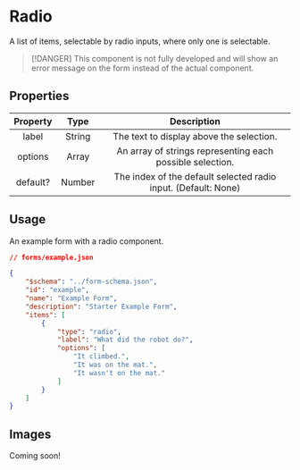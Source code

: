 # Radio
A list of items, selectable by radio inputs, where only one is selectable.

> [!DANGER]
> This component is not fully developed and will show an error message on the form instead of the actual component.

## Properties

| Property |  Type  |                           Description                          |
|:--------:|:------:|:--------------------------------------------------------------:|
|   label  | String |            The text to display above the selection.            |
|  options |  Array |    An array of strings representing each possible selection.   |
| default? | Number | The index of the default selected radio input. (Default: None) |

## Usage
An example form with a radio component.
```json
// forms/example.json

{
    "$schema": "../form-schema.json",
    "id": "example",
    "name": "Example Form",
    "description": "Starter Example Form",
    "items": [
        {
            "type": "radio",
            "label": "What did the robot do?",
            "options": [
                "It climbed.",
                "It was on the mat.",
                "It wasn't on the mat."
            ]
        }
    ]
}
```

## Images
Coming soon!
